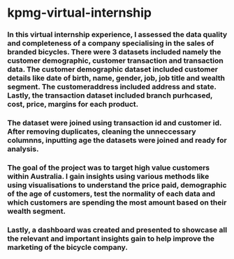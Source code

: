 # kpmg-virtual-internship

### In this virtual internship experience, I assessed the data quality and completeness of a company specialising in the sales of branded bicycles. There were 3 datasets included namely the customer demographic, customer transaction and transaction data. The customer demographic dataset included customer details like date of birth, name, gender, job, job title and wealth segment. The customeraddress included address and state. Lastly, the transaction dataset included branch purhcased, cost, price, margins for each product. 

### The dataset were joined using transaction id and customer id. After removing duplicates, cleaning the unneccessary columnns, inputting age the datasets were joined and ready for analysis. 

### The goal of the project was to target high value customers within Australia. I gain insights using various methods like using visualisations to understand the price paid, demographic of the age of customers, test the normality of each data and which customers are spending the most amount based on their wealth segment.

### Lastly, a dashboard was created and presented to showcase all the relevant and important insights gain to help improve the marketing of the bicycle company. 




